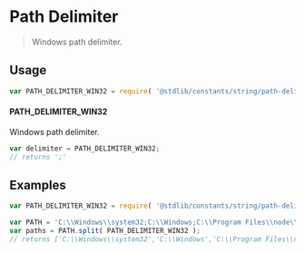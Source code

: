# Path Delimiter

> Windows path delimiter.

<section class="usage">

## Usage

```javascript
var PATH_DELIMITER_WIN32 = require( '@stdlib/constants/string/path-delimiter-win32' );
```

#### PATH_DELIMITER_WIN32

Windows path delimiter.

```javascript
var delimiter = PATH_DELIMITER_WIN32;
// returns ';'
```

</section>

<!-- /.usage -->

<section class="examples">

## Examples

```javascript
var PATH_DELIMITER_WIN32 = require( '@stdlib/constants/string/path-delimiter-win32' );

var PATH = 'C:\\Windows\\system32;C:\\Windows;C:\\Program Files\\node\\';
var paths = PATH.split( PATH_DELIMITER_WIN32 );
// returns ['C:\\Windows\\system32','C:\\Windows','C:\\Program Files\\node\\']
```

</section>

<!-- /.examples -->

<section class="links">

</section>

<!-- /.links -->
